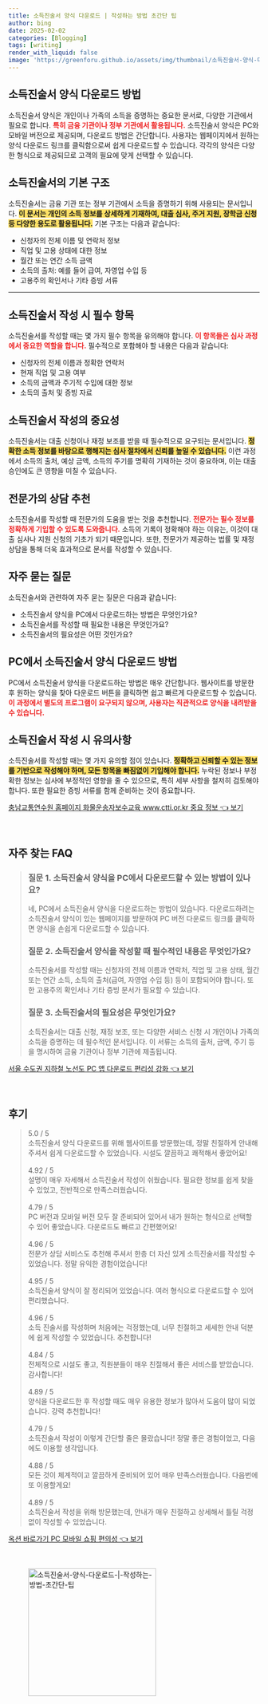 ```yaml
---
title: 소득진술서 양식 다운로드 | 작성하는 방법 초간단 팁
author: bing
date: 2025-02-02
categories: [Blogging]
tags: [writing]
render_with_liquid: false
image: 'https://greenforu.github.io/assets/img/thumbnail/소득진술서-양식-다운로드-|-작성하는-방법-초간단-팁.webp'
---
```



<h2 id='소득진술서_다운로드_방법'>소득진술서 양식 다운로드 방법</h2>

<p>소득진술서 양식은 개인이나 가족의 소득을 증명하는 중요한 문서로, 다양한 기관에서 필요로 합니다. <b><span style="color: #ee2323;">특히 금융 기관이나 정부 기관에서 활용됩니다.</span></b> 소득진술서 양식은 PC와 모바일 버전으로 제공되며, 다운로드 방법은 간단합니다. 사용자는 웹페이지에서 원하는 양식 다운로드 링크를 클릭함으로써 쉽게 다운로드할 수 있습니다. 각각의 양식은 다양한 형식으로 제공되므로 고객의 필요에 맞게 선택할 수 있습니다.</p>

<h2 id='소득진술서_기본_구조'>소득진술서의 기본 구조</h2>

<p>소득진술서는 금융 기관 또는 정부 기관에서 소득을 증명하기 위해 사용되는 문서입니다. <b><span style="background-color: #ffe066;">이 문서는 개인의 소득 정보를 상세하게 기재하여, 대출 심사, 주거 지원, 장학금 신청 등 다양한 용도로 활용됩니다.</span></b> 기본 구조는 다음과 같습니다:</p>

<ul>
    <li>신청자의 전체 이름 및 연락처 정보</li>
    <li>직업 및 고용 상태에 대한 정보</li>
    <li>월간 또는 연간 소득 금액</li>
    <li>소득의 출처: 예를 들어 급여, 자영업 수입 등</li>
    <li>고용주의 확인서나 기타 증빙 서류</li>
</ul>

<hr />

<h2 id='소득진술서_작성_시_필수_항목'>소득진술서 작성 시 필수 항목</h2>

<p>소득진술서를 작성할 때는 몇 가지 필수 항목을 유의해야 합니다. <b><span style="color: #ee2323;">이 항목들은 심사 과정에서 중요한 역할을 합니다.</span></b> 필수적으로 포함해야 할 내용은 다음과 같습니다:</p>

<ul>
    <li>신청자의 전체 이름과 정확한 연락처</li>
    <li>현재 직업 및 고용 여부</li>
    <li>소득의 금액과 주기적 수입에 대한 정보</li>
    <li>소득의 출처 및 증빙 자료</li>
</ul>

<h2 id='소득진술서_작성의_중요성'>소득진술서 작성의 중요성</h2>

<p>소득진술서는 대출 신청이나 재정 보조를 받을 때 필수적으로 요구되는 문서입니다. <b><span style="background-color: #ffe066;">정확한 소득 정보를 바탕으로 행해지는 심사 절차에서 신뢰를 높일 수 있습니다.</span></b> 이런 과정에서 소득의 출처, 예상 금액, 소득의 주기를 명확히 기재하는 것이 중요하며, 이는 대출 승인에도 큰 영향을 미칠 수 있습니다.</p>

<h2 id='전문가의_상담_추천'>전문가의 상담 추천</h2>

<p>소득진술서를 작성할 때 전문가의 도움을 받는 것을 추천합니다. <b><span style="color: #ee2323;">전문가는 필수 정보를 정확하게 기입할 수 있도록 도와줍니다.</span></b> 소득의 기록이 정확해야 하는 이유는, 이것이 대출 심사나 지원 신청의 기초가 되기 때문입니다. 또한, 전문가가 제공하는 법률 및 재정 상담을 통해 더욱 효과적으로 문서를 작성할 수 있습니다.</p>

<h2 id='자주묻는질문'>자주 묻는 질문</h2>

<p>소득진술서와 관련하여 자주 묻는 질문은 다음과 같습니다:</p>

<ul>
    <li>소득진술서 양식을 PC에서 다운로드하는 방법은 무엇인가요?</li>
    <li>소득진술서를 작성할 때 필요한 내용은 무엇인가요?</li>
    <li>소득진술서의 필요성은 어떤 것인가요?</li>
</ul>

<h2 id='PC_다운로드_방법'>PC에서 소득진술서 양식 다운로드 방법</h2>

<p>PC에서 소득진술서 양식을 다운로드하는 방법은 매우 간단합니다. 웹사이트를 방문한 후 원하는 양식을 찾아 다운로드 버튼을 클릭하면 쉽고 빠르게 다운로드할 수 있습니다. <b><span style="color: #ee2323;">이 과정에서 별도의 프로그램이 요구되지 않으며, 사용자는 직관적으로 양식을 내려받을 수 있습니다.</span></b></p>

<h2 id='소득진술서_작성시_유의사항'>소득진술서 작성 시 유의사항</h2>

<p>소득진술서를 작성할 때는 몇 가지 유의할 점이 있습니다. <b><span style="background-color: #ffe066;">정확하고 신뢰할 수 있는 정보를 기반으로 작성해야 하며, 모든 항목을 빠짐없이 기입해야 합니다.</span></b> 누락된 정보나 부정확한 정보는 심사에 부정적인 영향을 줄 수 있으므로, 특히 세부 사항을 철저히 검토해야 합니다. 또한 필요한 증빙 서류를 함께 준비하는 것이 중요합니다.</p>


<p><a class="click-button" title="충남교통연수원 홈페이지 화물운송자보수교육 www.ctti.or.kr 중요 정보" href="https://greenforu.github.io/posts/%EC%B6%A9%EB%82%A8%EA%B5%90%ED%86%B5%EC%97%B0%EC%88%98%EC%9B%90-%ED%99%88%ED%8E%98%EC%9D%B4%EC%A7%80-%ED%99%94%EB%AC%BC%EC%9A%B4%EC%86%A1%EC%9E%90%EB%B3%B4%EC%88%98%EA%B5%90%EC%9C%A1-www.ctti.or.kr-%EC%A4%91%EC%9A%94-%EC%A0%95%EB%B3%B4/" rel="dofollow">충남교통연수원 홈페이지 화물운송자보수교육 www.ctti.or.kr 중요 정보 👈 보기</a></p><br>
<h2 id='자주_찾는_FAQ'>자주 찾는 FAQ</h2>
<div itemscope="" itemtype="https://schema.org/FAQPage"> 
<blockquote> 
<div itemscope="" itemprop="mainEntity" itemtype="https://schema.org/Question"> 
<h3 itemprop="name">질문 1. 소득진술서 양식을 PC에서 다운로드할 수 있는 방법이 있나요?</h3> 
<div itemscope="" itemprop="acceptedAnswer" itemtype="https://schema.org/Answer"> 
<span itemprop="text"> 
<p>네, PC에서 소득진술서 양식을 다운로드하는 방법이 있습니다. 다운로드하려는 소득진술서 양식이 있는 웹페이지를 방문하여 PC 버전 다운로드 링크를 클릭하면 양식을 손쉽게 다운로드할 수 있습니다.</p> 
</span> 
</div> 
</div> 

<div itemscope="" itemprop="mainEntity" itemtype="https://schema.org/Question"> 
<h3 itemprop="name">질문 2. 소득진술서 양식을 작성할 때 필수적인 내용은 무엇인가요?</h3> 
<div itemscope="" itemprop="acceptedAnswer" itemtype="https://schema.org/Answer"> 
<span itemprop="text"> 
<p>소득진술서를 작성할 때는 신청자의 전체 이름과 연락처, 직업 및 고용 상태, 월간 또는 연간 소득, 소득의 출처(급여, 자영업 수입 등) 등이 포함되어야 합니다. 또한 고용주의 확인서나 기타 증빙 문서가 필요할 수 있습니다.</p> 
</span> 
</div> 
</div> 

<div itemscope="" itemprop="mainEntity" itemtype="https://schema.org/Question"> 
<h3 itemprop="name">질문 3. 소득진술서의 필요성은 무엇인가요?</h3> 
<div itemscope="" itemprop="acceptedAnswer" itemtype="https://schema.org/Answer"> 
<span itemprop="text"> 
<p>소득진술서는 대출 신청, 재정 보조, 또는 다양한 서비스 신청 시 개인이나 가족의 소득을 증명하는 데 필수적인 문서입니다. 이 서류는 소득의 출처, 금액, 주기 등을 명시하여 금융 기관이나 정부 기관에 제출됩니다.</p> 
</span> 
</div> 
</div> 

</blockquote> 
</div>
<p><a class="click-button" title="서울 수도권 지하철 노선도 PC 앱 다운로드 편리성 강화" href="https://greenforu.github.io/posts/%EC%84%9C%EC%9A%B8-%EC%88%98%EB%8F%84%EA%B6%8C-%EC%A7%80%ED%95%98%EC%B2%A0-%EB%85%B8%EC%84%A0%EB%8F%84-PC-%EC%95%B1-%EB%8B%A4%EC%9A%B4%EB%A1%9C%EB%93%9C-%ED%8E%B8%EB%A6%AC%EC%84%B1-%EA%B0%95%ED%99%94/" rel="dofollow">서울 수도권 지하철 노선도 PC 앱 다운로드 편리성 강화 👈 보기</a></p><br>
<h2 id='후기'>후기</h2>
<div itemscope itemtype="https://schema.org/Product">
  <blockquote>
  <div itemprop="review" itemscope itemtype="https://schema.org/Review">
      <div itemprop="reviewRating" itemscope itemtype="https://schema.org/Rating"> <span itemprop="ratingValue">5.0</span> / <span itemprop="bestRating">5</span> </div>
      <span itemprop="reviewBody">소득진술서 양식 다운로드를 위해 웹사이트를 방문했는데, 정말 친절하게 안내해 주셔서 쉽게 다운로드할 수 있었습니다. 시설도 깔끔하고 쾌적해서 좋았어요!</span>
  </div>
  <br>
  <div itemprop="review" itemscope itemtype="https://schema.org/Review">
      <div itemprop="reviewRating" itemscope itemtype="https://schema.org/Rating"> <span itemprop="ratingValue">4.92</span> / <span itemprop="bestRating">5</span> </div>
      <span itemprop="reviewBody">설명이 매우 자세해서 소득진술서 작성이 쉬웠습니다. 필요한 정보를 쉽게 찾을 수 있었고, 전반적으로 만족스러웠습니다.</span>
  </div>
  <br>
  <div itemprop="review" itemscope itemtype="https://schema.org/Review">
      <div itemprop="reviewRating" itemscope itemtype="https://schema.org/Rating"> <span itemprop="ratingValue">4.79</span> / <span itemprop="bestRating">5</span> </div>
      <span itemprop="reviewBody">PC 버전과 모바일 버전 모두 잘 준비되어 있어서 내가 원하는 형식으로 선택할 수 있어 좋았습니다. 다운로드도 빠르고 간편했어요!</span>
  </div>
  <br>
  <div itemprop="review" itemscope itemtype="https://schema.org/Review">
      <div itemprop="reviewRating" itemscope itemtype="https://schema.org/Rating"> <span itemprop="ratingValue">4.96</span> / <span itemprop="bestRating">5</span> </div>
      <span itemprop="reviewBody">전문가 상담 서비스도 추천해 주셔서 한층 더 자신 있게 소득진술서를 작성할 수 있었습니다. 정말 유익한 경험이었습니다!</span>
  </div>
  <br>
  <div itemprop="review" itemscope itemtype="https://schema.org/Review">
      <div itemprop="reviewRating" itemscope itemtype="https://schema.org/Rating"> <span itemprop="ratingValue">4.95</span> / <span itemprop="bestRating">5</span> </div>
      <span itemprop="reviewBody">소득진술서 양식이 잘 정리되어 있었습니다. 여러 형식으로 다운로드할 수 있어 편리했습니다.</span>
  </div>
  <br>
  <div itemprop="review" itemscope itemtype="https://schema.org/Review">
      <div itemprop="reviewRating" itemscope itemtype="https://schema.org/Rating"> <span itemprop="ratingValue">4.96</span> / <span itemprop="bestRating">5</span> </div>
      <span itemprop="reviewBody">소득 진술서를 작성하며 처음에는 걱정했는데, 너무 친절하고 세세한 안내 덕분에 쉽게 작성할 수 있었습니다. 추천합니다!</span>
  </div>
  <br>
  <div itemprop="review" itemscope itemtype="https://schema.org/Review">
      <div itemprop="reviewRating" itemscope itemtype="https://schema.org/Rating"> <span itemprop="ratingValue">4.84</span> / <span itemprop="bestRating">5</span> </div>
      <span itemprop="reviewBody">전체적으로 시설도 좋고, 직원분들이 매우 친절해서 좋은 서비스를 받았습니다. 감사합니다!</span>
  </div>
  <br>
  <div itemprop="review" itemscope itemtype="https://schema.org/Review">
      <div itemprop="reviewRating" itemscope itemtype="https://schema.org/Rating"> <span itemprop="ratingValue">4.89</span> / <span itemprop="bestRating">5</span> </div>
      <span itemprop="reviewBody">양식을 다운로드한 후 작성할 때도 매우 유용한 정보가 많아서 도움이 많이 되었습니다. 강력 추천합니다!</span>
  </div>
  <br>
  <div itemprop="review" itemscope itemtype="https://schema.org/Review">
      <div itemprop="reviewRating" itemscope itemtype="https://schema.org/Rating"> <span itemprop="ratingValue">4.79</span> / <span itemprop="bestRating">5</span> </div>
      <span itemprop="reviewBody">소득진술서 작성이 이렇게 간단할 줄은 몰랐습니다! 정말 좋은 경험이었고, 다음에도 이용할 생각입니다.</span>
  </div>
  <br>
  <div itemprop="review" itemscope itemtype="https://schema.org/Review">
      <div itemprop="reviewRating" itemscope itemtype="https://schema.org/Rating"> <span itemprop="ratingValue">4.88</span> / <span itemprop="bestRating">5</span> </div>
      <span itemprop="reviewBody">모든 것이 체계적이고 깔끔하게 준비되어 있어 매우 만족스러웠습니다. 다음번에 또 이용할게요!</span>
  </div>
  <br>
  <div itemprop="review" itemscope itemtype="https://schema.org/Review">
      <div itemprop="reviewRating" itemscope itemtype="https://schema.org/Rating"> <span itemprop="ratingValue">4.89</span> / <span itemprop="bestRating">5</span> </div>
      <span itemprop="reviewBody">소득진술서 작성을 위해 방문했는데, 안내가 매우 친절하고 상세해서 틀릴 걱정 없이 작성할 수 있었습니다.</span>
  </div>
  </blockquote>
</div>
<p><a class="click-button" title="옥션 바로가기 PC 모바일 쇼핑 편의성" href="https://greenforu.github.io/posts/%EC%98%A5%EC%85%98-%EB%B0%94%EB%A1%9C%EA%B0%80%EA%B8%B0-PC-%EB%AA%A8%EB%B0%94%EC%9D%BC-%EC%87%BC%ED%95%91-%ED%8E%B8%EC%9D%98%EC%84%B1/" rel="dofollow">옥션 바로가기 PC 모바일 쇼핑 편의성 👈 보기</a></p><br>
<figure class="image"><img src="https://greenforu.github.io/assets/img/thumbnail/소득진술서-양식-다운로드-|-작성하는-방법-초간단-팁.webp" alt="소득진술서-양식-다운로드-|-작성하는-방법-초간단-팁" width="256" height="256"></figure>